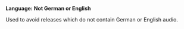 <!-- markdownlint-disable MD041-->
**Language: Not German or English**<br>

Used to avoid releases which do not contain German or English audio.
<!-- markdownlint-enable MD041-->
